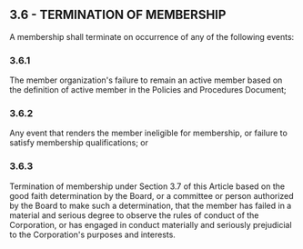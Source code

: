 ## **3.6 - TERMINATION OF MEMBERSHIP**

A membership shall terminate on occurrence of any of the following events:

### **3.6.1**

The member organization's failure to remain an active member based on the definition of active member in the Policies and Procedures Document;

### **3.6.2**

Any event that renders the member ineligible for membership, or failure to satisfy membership qualifications; or

### **3.6.3**

Termination of membership under Section 3.7 of this Article based on the good faith determination by the Board, or a committee or person authorized by the Board to make such a determination, that the member has failed in a material and serious degree to observe the rules of conduct of the Corporation, or has engaged in conduct materially and seriously prejudicial to the Corporation's purposes and interests.
